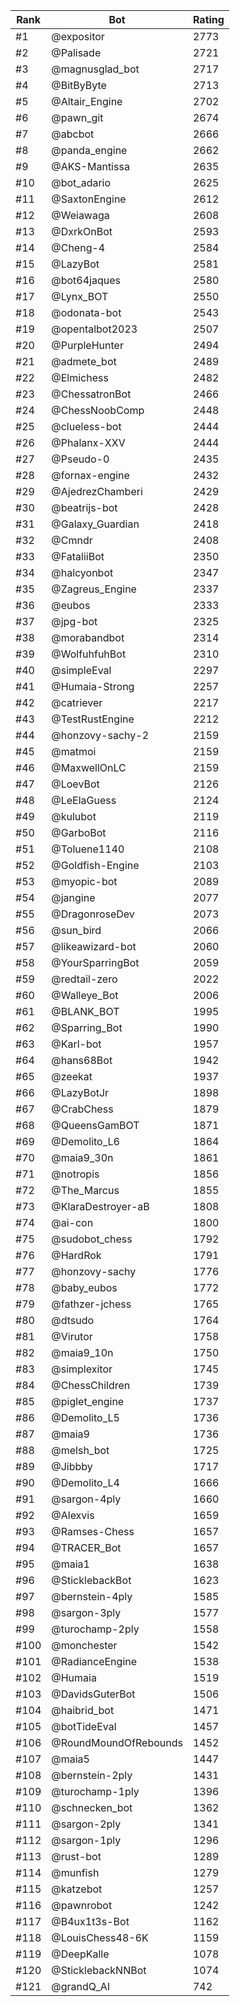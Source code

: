 Rank|Bot|Rating
---|---|---
#1|@expositor|2773
#2|@Palisade|2721
#3|@magnusglad_bot|2717
#4|@BitByByte|2713
#5|@Altair_Engine|2702
#6|@pawn_git|2674
#7|@abcbot|2666
#8|@panda_engine|2662
#9|@AKS-Mantissa|2635
#10|@bot_adario|2625
#11|@SaxtonEngine|2612
#12|@Weiawaga|2608
#13|@DxrkOnBot|2593
#14|@Cheng-4|2584
#15|@LazyBot|2581
#16|@bot64jaques|2580
#17|@Lynx_BOT|2550
#18|@odonata-bot|2543
#19|@opentalbot2023|2507
#20|@PurpleHunter|2494
#21|@admete_bot|2489
#22|@Elmichess|2482
#23|@ChessatronBot|2466
#24|@ChessNoobComp|2448
#25|@clueless-bot|2444
#26|@Phalanx-XXV|2444
#27|@Pseudo-0|2435
#28|@fornax-engine|2432
#29|@AjedrezChamberi|2429
#30|@beatrijs-bot|2428
#31|@Galaxy_Guardian|2418
#32|@Cmndr|2408
#33|@FataliiBot|2350
#34|@halcyonbot|2347
#35|@Zagreus_Engine|2337
#36|@eubos|2333
#37|@jpg-bot|2325
#38|@morabandbot|2314
#39|@WolfuhfuhBot|2310
#40|@simpleEval|2297
#41|@Humaia-Strong|2257
#42|@catriever|2217
#43|@TestRustEngine|2212
#44|@honzovy-sachy-2|2159
#45|@matmoi|2159
#46|@MaxwellOnLC|2159
#47|@LoevBot|2126
#48|@LeElaGuess|2124
#49|@kulubot|2119
#50|@GarboBot|2116
#51|@Toluene1140|2108
#52|@Goldfish-Engine|2103
#53|@myopic-bot|2089
#54|@jangine|2077
#55|@DragonroseDev|2073
#56|@sun_bird|2066
#57|@likeawizard-bot|2060
#58|@YourSparringBot|2059
#59|@redtail-zero|2022
#60|@Walleye_Bot|2006
#61|@BLANK_BOT|1995
#62|@Sparring_Bot|1990
#63|@Karl-bot|1957
#64|@hans68Bot|1942
#65|@zeekat|1937
#66|@LazyBotJr|1898
#67|@CrabChess|1879
#68|@QueensGamBOT|1871
#69|@Demolito_L6|1864
#70|@maia9_30n|1861
#71|@notropis|1856
#72|@The_Marcus|1855
#73|@KlaraDestroyer-aB|1808
#74|@ai-con|1800
#75|@sudobot_chess|1792
#76|@HardRok|1791
#77|@honzovy-sachy|1776
#78|@baby_eubos|1772
#79|@fathzer-jchess|1765
#80|@dtsudo|1764
#81|@Virutor|1758
#82|@maia9_10n|1750
#83|@simplexitor|1745
#84|@ChessChildren|1739
#85|@piglet_engine|1737
#86|@Demolito_L5|1736
#87|@maia9|1736
#88|@melsh_bot|1725
#89|@Jibbby|1717
#90|@Demolito_L4|1666
#91|@sargon-4ply|1660
#92|@Alexvis|1659
#93|@Ramses-Chess|1657
#94|@TRACER_Bot|1657
#95|@maia1|1638
#96|@SticklebackBot|1623
#97|@bernstein-4ply|1585
#98|@sargon-3ply|1577
#99|@turochamp-2ply|1558
#100|@monchester|1542
#101|@RadianceEngine|1538
#102|@Humaia|1519
#103|@DavidsGuterBot|1506
#104|@haibrid_bot|1471
#105|@botTideEval|1457
#106|@RoundMoundOfRebounds|1452
#107|@maia5|1447
#108|@bernstein-2ply|1431
#109|@turochamp-1ply|1396
#110|@schnecken_bot|1362
#111|@sargon-2ply|1341
#112|@sargon-1ply|1296
#113|@rust-bot|1289
#114|@munfish|1279
#115|@katzebot|1257
#116|@pawnrobot|1242
#117|@B4ux1t3s-Bot|1162
#118|@LouisChess48-6K|1159
#119|@DeepKalle|1078
#120|@SticklebackNNBot|1074
#121|@grandQ_AI|742
